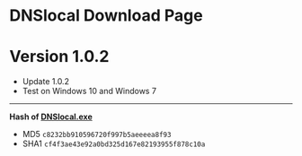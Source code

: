 # DNSlocal Download Page


# Version 1.0.2

- Update 1.0.2
- Test on Windows 10 and Windows 7

---
**Hash of [DNSlocal.exe](https://coding.net/u/banben/p/dnslocal-windows/git/raw/master/release/DNSlocal-1.0.2.zip)**
- MD5 `c8232bb910596720f997b5aeeeea8f93`
- SHA1 `cf4f3ae43e92a0bd325d167e82193955f878c10a`
